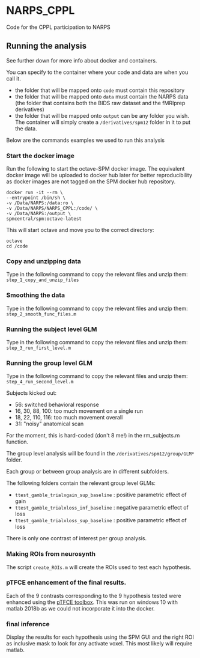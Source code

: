# NARPS_CPPL
Code for the CPPL participation to NARPS

## Running the analysis

See further down for more info about docker and containers.

You can specify to the container where your code and data are when you call it.
- the folder that will be mapped onto `code` must contain this repository
- the folder that will be mapped onto `data` must contain the NARPS data (the folder that contains both the BIDS raw dataset and the fMRIprep derivatives)
- the folder that will be mapped onto `output` can be any folder you wish. The container will simply create a `/derivatives/spm12` folder in it to put the data.

Below are the commands examples we used to run this analysis

### Start the docker image
Run the following to start the octave-SPM docker image. The equivalent docker image will be uploaded to docker hub later for better reproducibility as docker images are not tagged on the SPM docker hub repository.

```
docker run -it --rm \
--entrypoint /bin/sh \
-v /Data/NARPS:/data:ro \
-v /Data/NARPS/NARPS_CPPL:/code/ \
-v /Data/NARPS:/output \
spmcentral/spm:octave-latest

```


This will start octave and move you to the correct directory:
```
octave
cd /code
```

### Copy and unzipping data
Type in the following command to copy the relevant files and unzip them:
`step_1_copy_and_unzip_files`


### Smoothing the data
Type in the following command to copy the relevant files and unzip them:
`step_2_smooth_func_files.m`


### Running the subject level GLM
Type in the following command to copy the relevant files and unzip them:
`step_3_run_first_level.m`

### Running the group level GLM
Type in the following command to copy the relevant files and unzip them:
`step_4_run_second_level.m`

Subjects kicked out:
- 56: switched behavioral response
- 16, 30, 88, 100: too much movement on a single run
- 18, 22, 110, 116: too much movement overall
- 31: "noisy" anatomical scan

For the moment, this is hard-coded (don't 8 me!) in the rm_subjects.m function.

The group level analysis will be found in the `/derivatives/spm12/group/GLM*` folder.

Each group or between group analysis are in different subfolders.

The following folders contain the relevant group level GLMs:
- `ttest_gamble_trialxgain_sup_baseline` : positive parametric effect of gain
- `ttest_gamble_trialxloss_inf_baseline` : negative parametric effect of loss
- `ttest_gamble_trialxloss_sup_baseline` : positive parametric effect of loss

There is only one contrast of interest per group analysis.

### Making ROIs from neurosynth
The script `create_ROIs.m` will create the ROIs used to test each hypothesis.

### pTFCE enhancement of the final results.
Each of the 9 contrasts corresponding to the 9 hypothesis tested were enhanced using the [pTFCE toolbox](https://github.com/spisakt/pTFCE/releases/tag/v0.1.3). This was run on windows 10 with matlab 2018b as we could not incorporate it into the docker.

### final inference
Display the results for each hypothesis using the SPM GUI and the right ROI as inclusive mask to look for any activate voxel. This most likely will require matlab.

